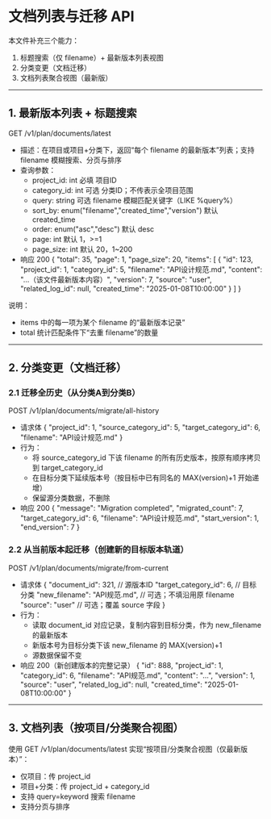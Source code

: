 # 文档列表与迁移 API

本文件补充三个能力：
1) 标题搜索（仅 filename）+ 最新版本列表视图
2) 分类变更（文档迁移）
3) 文档列表聚合视图（最新版）

---

## 1. 最新版本列表 + 标题搜索

GET /v1/plan/documents/latest
- 描述：在项目或项目+分类下，返回“每个 filename 的最新版本”列表；支持 filename 模糊搜索、分页与排序
- 查询参数：
  - project_id: int 必填 项目ID
  - category_id: int 可选 分类ID；不传表示全项目范围
  - query: string 可选 filename 模糊匹配关键字（LIKE %query%）
  - sort_by: enum("filename","created_time","version") 默认 created_time
  - order: enum("asc","desc") 默认 desc
  - page: int 默认 1，>=1
  - page_size: int 默认 20，1~200
- 响应 200
{
  "total": 35,
  "page": 1,
  "page_size": 20,
  "items": [
    {
      "id": 123,
      "project_id": 1,
      "category_id": 5,
      "filename": "API设计规范.md",
      "content": "...（该文件最新版本内容）",
      "version": 7,
      "source": "user",
      "related_log_id": null,
      "created_time": "2025-01-08T10:00:00"
    }
  ]
}

说明：
- items 中的每一项为某个 filename 的“最新版本记录”
- total 统计匹配条件下“去重 filename”的数量

---

## 2. 分类变更（文档迁移）

### 2.1 迁移全历史（从分类A到分类B）

POST /v1/plan/documents/migrate/all-history
- 请求体
{
  "project_id": 1,
  "source_category_id": 5,
  "target_category_id": 6,
  "filename": "API设计规范.md"
}
- 行为：
  - 将 source_category_id 下该 filename 的所有历史版本，按原有顺序拷贝到 target_category_id
  - 在目标分类下延续版本号（按目标中已有同名的 MAX(version)+1 开始递增）
  - 保留源分类数据，不删除
- 响应 200
{
  "message": "Migration completed",
  "migrated_count": 7,
  "target_category_id": 6,
  "filename": "API设计规范.md",
  "start_version": 1,
  "end_version": 7
}

### 2.2 从当前版本起迁移（创建新的目标版本轨道）

POST /v1/plan/documents/migrate/from-current
- 请求体
{
  "document_id": 321,           // 源版本ID
  "target_category_id": 6,      // 目标分类
  "new_filename": "API规范.md",  // 可选；不填沿用原 filename
  "source": "user"              // 可选；覆盖 source 字段
}
- 行为：
  - 读取 document_id 对应记录，复制内容到目标分类，作为 new_filename 的最新版本
  - 新版本号为目标分类下该 new_filename 的 MAX(version)+1
  - 源数据保留不变
- 响应 200（新创建版本的完整记录）
{
  "id": 888,
  "project_id": 1,
  "category_id": 6,
  "filename": "API规范.md",
  "content": "...",
  "version": 1,
  "source": "user",
  "related_log_id": null,
  "created_time": "2025-01-08T10:00:00"
}

---

## 3. 文档列表（按项目/分类聚合视图）

使用 GET /v1/plan/documents/latest 实现“按项目/分类聚合视图（仅最新版本）”：
- 仅项目：传 project_id
- 项目+分类：传 project_id + category_id
- 支持 query=keyword 搜索 filename
- 支持分页与排序